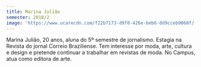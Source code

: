 ```yaml
---
title: Marina Julião
semester: 2018/2
image: 'https://www.ucarecdn.com/f22b7173-d9f0-426e-beb6-dd9cceb9060f/'
---
```

Marina Julião, 20 anos, aluna do 5º semestre de jornalismo. Estagia na Revista do jornal Correio Braziliense. Tem interesse por moda, arte, cultura e design e pretende continuar a trabalhar em revistas de moda. No Campus, atua como editora de arte.
